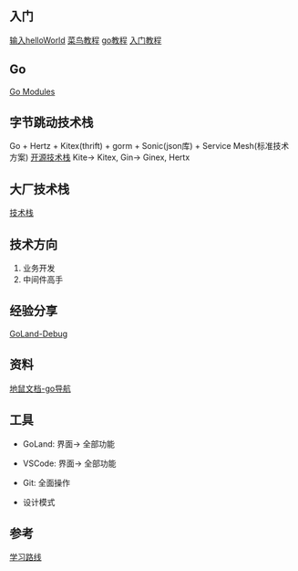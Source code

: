 ## 入门
[输入helloWorld](https://zhuanlan.zhihu.com/p/406373452)
[菜鸟教程](https://www.runoob.com/go/go-tutorial.html)
[go教程](http://c.biancheng.net/golang/)
[入门教程](https://www.zhihu.com/question/466080367/answer/2304713833)

## Go
[Go Modules](https://zhuanlan.zhihu.com/p/443238282)

## 字节跳动技术栈
Go + Hertz + Kitex(thrift) + gorm + Sonic(json库) + Service Mesh(标准技术方案) 
[开源技术栈](https://zhuanlan.zhihu.com/p/501312493)
Kite-> Kitex, Gin-> Ginex, Hertx

## 大厂技术栈
[技术栈](https://zhuanlan.zhihu.com/p/103798636)

## 技术方向
1. 业务开发
2. 中间件高手

## 经验分享
[GoLand-Debug](https://mp.weixin.qq.com/s/JVGcO_93Cna9c4BoAqAEIA)


## 资料
[地鼠文档-go导航](https://www.topgoer.cn/)


## 工具
* GoLand: 界面-> 全部功能

* VSCode: 界面-> 全部功能

* Git: 全面操作

* 设计模式

## 参考
[学习路线](https://zhuanlan.zhihu.com/p/466057142)
